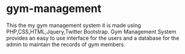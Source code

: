 # gym-management




This the my gym management system it is made using PHP,CSS,HTML,Jquery,Twitter Bootstrap.
Gym Management System provides an easy to use interface for the users and a database for the admin to maintain the records of gym members.


